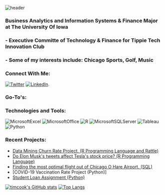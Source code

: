 ![header](https://capsule-render.vercel.app/api?type=Waving&color=09143C&height=200&section=header&text=Tim%20Cook&fontColor=EDF4F5&fontSize=55&animation=fadeIn)

### Business Analytics and Information Systems & Finance Major at The University Of Iowa
### - Executive Committe of Technology & Finance for Tippie Tech Innovation Club
### - Some of my interests include: Chicago Sports, Golf, Music

### Connect With Me:
[![Twitter][1.2]][1] [![LinkedIn][2.2]][2].

### Go-To's:

### Technologies and Tools:
![MicrosoftExcel](https://img.shields.io/badge/Microsoft_Excel-217346?style=for-the-badge&logo=microsoft-excel&logoColor=white)
![MicrosoftOffice](https://img.shields.io/badge/Microsoft_Office-D83B01?style=for-the-badge&logo=microsoft-office&logoColor=white)
![R](https://img.shields.io/badge/R-276DC3?style=for-the-badge&logo=r&logoColor=white)
![MicrosoftSQLServer](https://img.shields.io/badge/Microsoft_SQL_Server-CC2927?style=for-the-badge&logo=microsoft-sql-server&logoColor=white)
![Tableau](https://img.shields.io/badge/Tableau-E97627?style=for-the-badge&logo=Tableau&logoColor=white)
![Python](https://img.shields.io/badge/Python-FFD43B?style=for-the-badge&logo=python&logoColor=blue)

### Recent Projects:
- [Data Mining Churn Rate Project. (R Programming Language and Rattle)](https://github.com/timcookk/Churn-Rate-Project)
- [Do Elon Musk's tweets affect Tesla's stock price? (R Programming Language)](https://github.com/timcookk/Elon-Musk-Project)
- [Finding the most optimal flight out of Chicago O Hare Airport. (SQL) ](https://github.com/timcookk/ChicagoO-HareProject)
- [COVID-19 Vaccination Rate Project (Python)]
- [Student Loan Assignment (Python)](https://github.com/timcookk/Student-Loan-Python-Assignment)


[![timcook's GitHub stats](https://github-readme-stats.vercel.app/api?username=timcookk&show_icons=true&theme=dark)](https://github.com/timcookk/github-readme-stats)
[![Top Langs](https://github-readme-stats.vercel.app/api/top-langs/?username=timcookk&layout=compact)](https://github.com/timcookk/github-readme-stats)

[1.2]: https://img.shields.io/badge/Twitter-1DA1F2?style=for-the-badge&logo=twitter&logoColor=white
[2.2]: https://img.shields.io/badge/LinkedIn-0077B5?style=for-the-badge&logo=linkedin&logoColor=white

[1]: https://twitter.com/midnftski
[2]: https://www.linkedin.com/in/tim-cook-b23234181/
